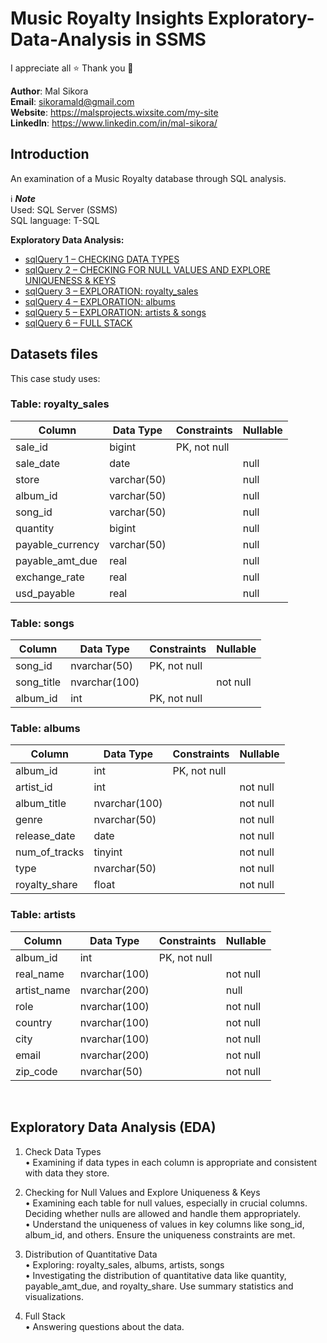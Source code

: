 # Music Royalty Insights Exploratory-Data-Analysis in SSMS

I appreciate all ⭐ 
Thank you 💙

**Author**: Mal Sikora <br />
**Email**: sikoramald@gmail.com <br />
**Website**: https://malsprojects.wixsite.com/my-site  <br />
**LinkedIn**: https://www.linkedin.com/in/mal-sikora/  <br />

## Introduction
An examination of a Music Royalty database through SQL analysis. </br>

ℹ️ **_Note_** </br>
Used: SQL Server (SSMS) </br>
SQL language: T-SQL </br>

**Exploratory Data Analysis:**
* [sqlQuery 1 – CHECKING DATA TYPES](/EDA_sqlQuery_1.md)<br>
* [sqlQuery 2 – CHECKING FOR NULL VALUES AND EXPLORE UNIQUENESS & KEYS](EDA_sqlQuery_2.md) <br>
* [sqlQuery 3 – EXPLORATION: royalty_sales](EDA_sqlQuery_3.md)<br>
* [sqlQuery 4 – EXPLORATION: albums](EDA_sqlQuery_4.md) <br>
* [sqlQuery 5 – EXPLORATION: artists & songs](EDA_sqlQuery_5.md) <br>
* [sqlQuery 6 – FULL STACK](EDA_sqlQuery_6.md)
   <br>
## Datasets files
This case study uses: 

### Table: royalty_sales
| Column            | Data Type         | Constraints  | Nullable |
|-------------------|-------------------|--------------|----------|
| sale_id           | bigint            | PK, not null |          |
| sale_date         | date              |              | null     |
| store             | varchar(50)       |              | null     |
| album_id          | varchar(50)       |              | null     |
| song_id           | varchar(50)       |              | null     |
| quantity          | bigint            |              | null     |
| payable_currency  | varchar(50)       |              | null     |
| payable_amt_due   | real              |              | null     |
| exchange_rate     | real              |              | null     |
| usd_payable       | real              |              | null     |

### Table: songs
| Column      | Data Type       | Constraints  | Nullable |
|-------------|-----------------|--------------|----------|
| song_id     | nvarchar(50)    | PK, not null |          |
| song_title  | nvarchar(100)   |              | not null |
| album_id    | int             | PK, not null |          |

### Table: albums
| Column         | Data Type  | Constraints  | Nullable |
|----------------|------------|--------------|----------|
| album_id       | int        | PK, not null |          |
| artist_id      | int        |              | not null |
| album_title    | nvarchar(100) |           | not null |
| genre          | nvarchar(50) |             | not null |
| release_date   | date       |              | not null |
| num_of_tracks  | tinyint     |              | not null |
| type           | nvarchar(50) |             | not null |
| royalty_share  | float      |              | not null |

### Table: artists
| Column        | Data Type   | Constraints  | Nullable |
|---------------|-------------|--------------|----------|
| album_id      | int         | PK, not null |          |
| real_name     | nvarchar(100) |            | not null |
| artist_name   | nvarchar(200) |            | null     |
| role          | nvarchar(100) |            | not null |
| country       | nvarchar(100) |            | not null |
| city          | nvarchar(100) |            | not null |
| email         | nvarchar(200) |            | not null |
| zip_code      | nvarchar(50)  |            | not null |

<br>

## Exploratory Data Analysis (EDA)
1.	Check Data Types <br>
•	Examining if data types in each column is appropriate and consistent with data they store. <br>

2.	Checking for Null Values and Explore Uniqueness & Keys<br>
•	Examining each table for null values, especially in crucial columns. Deciding whether nulls are allowed and handle them appropriately.<br>
•	Understand the uniqueness of values in key columns like song_id, album_id, and others. Ensure the uniqueness constraints are met.<br>

3.	Distribution of Quantitative Data<br>
•	Exploring: royalty_sales, albums, artists, songs<br>
•	Investigating the distribution of quantitative data like quantity, payable_amt_due, and royalty_share. Use summary statistics and visualizations.<br>

4.	Full Stack <br>
•	Answering questions about the data. <br><br>


<!-- Used [datasets](./source_data/csv/) for this case study
- <strong> </strong>: amazon_2024_valentines_best_sellers.csv  -->


